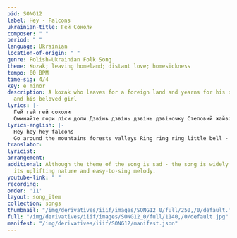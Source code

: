 ```yaml
---
pid: SONG12
label: Hey - Falcons
ukrainian-title: Гей Соколи
composer: " "
period: " "
language: Ukrainian
location-of-origin: " "
genre: Polish-Ukrainian Folk Song
theme: Kozak; leaving homeland; distant love; homesickness
tempo: 80 BPM
time-sig: 4/4
key: e minor
description: A kozak who leaves for a foreign land and yearns for his distant homeland
  and his beloved girl
lyrics: |-
  Гей гей гей соколи
  Оминайте гори ліси доли Дзвінь дзвінь дзвінь дзвіночку Степовий жайвороночку
lyrics-english: |-
  Hey hey hey falcons
  Go around the mountains forests valleys Ring ring ring little bell - Steppe lark.
translator:
lyricist:
arrangement:
additional: Although the theme of the song is sad - the song is widely sung due to
  its uplifting nature and easy-to-sing melody.
youtube-link: " "
recording:
order: '11'
layout: song_item
collection: songs
thumbnail: "/img/derivatives/iiif/images/SONG12_0/full/250,/0/default.jpg"
full: "/img/derivatives/iiif/images/SONG12_0/full/1140,/0/default.jpg"
manifest: "/img/derivatives/iiif/SONG12/manifest.json"
---
```

